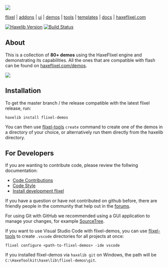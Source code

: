 ![](https://raw.github.com/HaxeFlixel/haxeflixel.com/master/src/files/images/flixel-logos/flixel-demos.png)

[flixel](https://github.com/HaxeFlixel/flixel) | [addons](https://github.com/HaxeFlixel/flixel-addons) | [ui](https://github.com/HaxeFlixel/flixel-ui) | [demos](https://github.com/HaxeFlixel/flixel-demos) | [tools](https://github.com/HaxeFlixel/flixel-tools) | [templates](https://github.com/HaxeFlixel/flixel-templates) | [docs](https://github.com/HaxeFlixel/flixel-docs) | [haxeflixel.com](https://github.com/HaxeFlixel/haxeflixel.com)

[![Haxelib Version](https://img.shields.io/github/tag/HaxeFlixel/flixel-demos.svg?style=flat-square&label=haxelib)](http://lib.haxe.org/p/flixel-demos)
[![Build Status](https://img.shields.io/travis/HaxeFlixel/flixel-demos.svg?style=flat-square)](https://travis-ci.org/HaxeFlixel/flixel-demos)

## About

This is a collection of **80+ demos** using the HaxeFlixel engine and demonstrating its capabilities. All the ones that are compatible with flash can be found on [haxeflixel.com/demos](http://haxeflixel.com/demos/).

![](demoSelection.png)

## Installation

To get the master branch / the release compatible with the latest flixel release, run:

`haxelib install flixel-demos`

You can then use [flixel-tools](https://github.com/HaxeFlixel/flixel-tools) `create` command to create one of the demos in a directory of your choice, or alternatively run them directly from the haxelib directory.

## For Developers

If you are wanting to contribute code, please review the follwing documentation:

- [Code Contributions](http://haxeflixel.com/documentation/code-contributions)
- [Code Style](http://haxeflixel.com/documentation/code-style)
- [Install development flixel](http://haxeflixel.com/documentation/install-development-flixel/)

If you have a question or have not contributed on github before, there are friendly people in the community that help out in the [forums](http://haxeflixel.com/documentation/community/).

For using Git with GitHub we recommended using a GUI application to manage your changes, for example [SourceTree](http://www.sourcetreeapp.com/).

If you want to use Visual Studio Code with flixel-demos, you can use [flixel-tools](https://github.com/HaxeFlixel/flixel-tools) to create `.vscode` directories for all projects at once:

```
flixel configure <path-to-flixel-demos> -ide vscode
```

If you installed flixel-demos via `haxelib git` on Windows, the path will be `C:\HaxeToolkit\haxe\lib\flixel-demos\git`.
